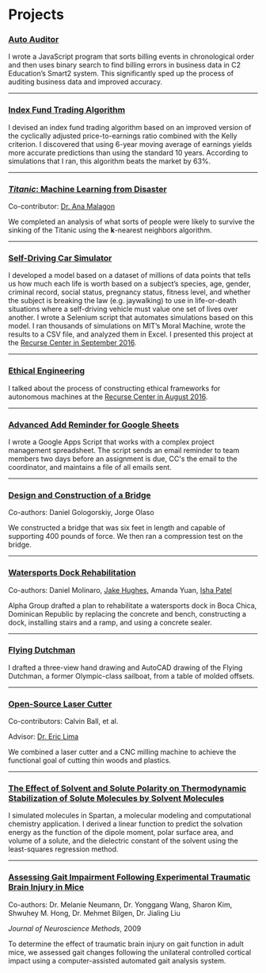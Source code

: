 # Projects
### [Auto Auditor](https://github.com/ljeng/C2-Education/blob/master/auto_auditor.js)

I wrote a JavaScript program that sorts billing events in chronological order and then uses binary search to find billing errors in business data in C2 Education’s Smart2 system. This significantly sped up the process of auditing business data and improved accuracy.

---
### [Index Fund Trading Algorithm](https://github.com/ljeng/trading-algo)

I devised an index fund trading algorithm based on an improved version of the cyclically adjusted price-to-earnings ratio combined with the Kelly criterion. I discovered that using 6-year moving average of earnings yields more accurate predictions than using the standard 10 years. According to simulations that I ran, this algorithm beats the market by 63%.

---
### [*Titanic*: Machine Learning from Disaster](https://www.dropbox.com/sh/5hsq3c22vn3hm3h/AAARl9zrDcFKHgEvKAyayJrha)
Co-contributor: [Dr. Ana Malagon](https://physics.yale.edu/people/ana-malagon)

We completed an analysis of what sorts of people were likely to survive the sinking of the Titanic using the **k**-nearest neighbors algorithm.

---
### [Self-Driving Car Simulator](https://www.dropbox.com/sh/1xuv6o85qmvh611/AADWSxHI7Q2jWb4U6QNHhmr2a)

I developed a model based on a dataset of millions of data points that tells us how much each life is worth based on a subject’s species, age, gender, criminal record, social status, pregnancy status, fitness level, and whether the subject is breaking the law (e.g. jaywalking) to use in life-or-death situations where a self-driving vehicle must value one set of lives over another. I wrote a Selenium script that automates simulations based on this model. I ran thousands of simulations on MIT’s Moral Machine, wrote the results to a CSV file, and analyzed them in Excel. I presented this project at the [Recurse Center in September 2016](https://presentations.recurse.com/?date=1474520400000).

---
### [Ethical Engineering](https://www.dropbox.com/sh/2oj472d4o411kg8/AABbTodUT3u6ayjGrXSonKTNa)
I talked about the process of constructing ethical frameworks for autonomous machines at the [Recurse Center in August 2016](https://presentations.recurse.com/?date=1472101200000).

---
### [Advanced Add Reminder for Google Sheets](/files/bookProjectTrackerTemplate.js)

I wrote a Google Apps Script that works with a complex project management spreadsheet. The script sends an email reminder to team members two days before an assignment is due, CC's the email to the coordinator, and maintains a file of all emails sent.

---
### [Design and Construction of a Bridge](https://www.dropbox.com/sh/4rur7rilr98wmun/AADQN-pmft81kDrKV-xNcGisa)
Co-authors: Daniel Gologorskiy, Jorge Olaso

We constructed a bridge that was six feet in length and capable of supporting 400 pounds of force. We then ran a compression test on the bridge.

---
### [Watersports Dock Rehabilitation](https://www.dropbox.com/sh/b7lbzvcvfqa8hk3/AACi3atw9bN_q9WjSNoEgsR8a)
Co-authors: Daniel Molinaro, [Jake Hughes](http://www.hughesjake.com/), Amanda Yuan, [Isha Patel](https://www.linkedin.com/in/patelisha23/)

Alpha Group drafted a plan to rehabilitate a watersports dock in Boca Chica, Dominican Republic by replacing the concrete and bench, constructing a dock, installing stairs and a ramp, and using a concrete sealer.

---
### [Flying Dutchman](https://www.dropbox.com/sh/o17fburs0mrm2ii/AADdEDQXL72c4lSLCejDMV5Da)

I drafted a three-view hand drawing and AutoCAD drawing of the Flying Dutchman, a former Olympic-class sailboat, from a table of molded offsets.

---
### [Open-Source Laser Cutter](http://dap.cooper.edu/doku.php?id=start:projects:cnclasercutter)
Co-contributors: Calvin Ball, et al.

Advisor: [Dr. Eric Lima](https://cooper.edu/engineering/people/eric-g-lima)

We combined a laser cutter and a CNC milling machine to achieve the functional goal of cutting thin woods and plastics.

---
### [The Effect of Solvent and Solute Polarity on Thermodynamic Stabilization of Solute Molecules by Solvent Molecules](/files/spartan.pdf)
I simulated molecules in Spartan, a molecular modeling and computational chemistry application. I derived a linear function to predict the solvation energy as the function of the dipole moment, polar surface area, and volume of a solute, and the dielectric constant of the solvent using the least-squares regression method.

---
### [Assessing Gait Impairment Following Experimental Traumatic Brain Injury in Mice](/files/neumann2009.pdf)
Co-authors: Dr. Melanie Neumann, Dr. Yonggang Wang, Sharon Kim, Shwuhey M. Hong, Dr. Mehmet Bilgen, Dr. Jialing Liu

*Journal of Neuroscience Methods*, 2009

To determine the effect of traumatic brain injury on gait function in adult mice, we assessed gait changes following the unilateral controlled cortical impact using a computer-assisted automated gait analysis system.
